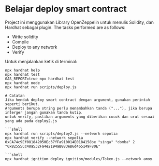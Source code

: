 # Belajar deploy smart contract

Project ini menggunakan Library OpenZeppelin untuk menulis Solidity, dan Hardhat sebagai plugin.
The tasks performed are as follows:

- Write solidity
- Compile
- Deploy to any network
- Verify

Untuk menjalankan ketik di terminal:

```shell
npx hardhat help
npx hardhat test
GAS_REPORT=true npx hardhat test
npx hardhat node
npx hardhat run scripts/deploy.js

# Catatan
Jika hendak deploy smart contract dengan argument, gunakan perintah seperti berikut.
Arguments berupa string perlu menambahkan tanda ("..."), jika berupa interger jangan gunakan tanda kutip.
untuk verify, pastikan arguments yang diberikan cocok dan urut sesuai yang ada pada deploy2.js

```shell
npx hardhat run scripts/deploy2.js --network sepolia
npx hardhat verify --network sepolia 0xCA74c9Ef081842050Ec37fFa910014E0184158be "singa" "domba" 2 "0x82555Cc48a532Fa4e2194aB883eB6d465149F80E"

```shell
npx hardhat ignition deploy ignition/modules/Token.js --network amoy
